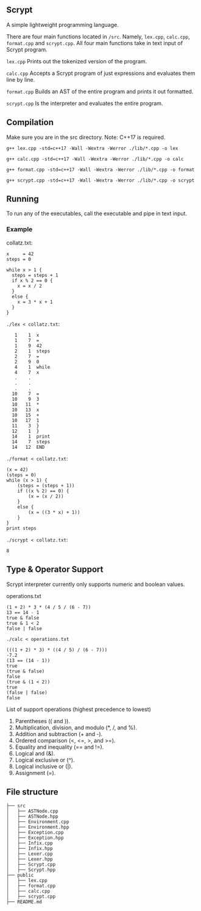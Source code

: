 ## Scrypt
A simple lightweight programming language.

There are four main functions located in `/src`. Namely, `lex.cpp`, `calc.cpp`, `format.cpp` and `scrypt.cpp`. All four main functions take in text input of Scrypt program.

`lex.cpp` Prints out the tokenized version of the program.

`calc.cpp` Accepts a Scrypt program of just expressions and evaluates them line by line.

`format.cpp` Builds an AST of the entire program and prints it out formatted.

`scrypt.cpp` Is the interpreter and evaluates the entire program.


## Compilation
Make sure you are in the src directory. Note: C++17 is required.
```
g++ lex.cpp -std=c++17 -Wall -Wextra -Werror ./lib/*.cpp -o lex
```
```
g++ calc.cpp -std=c++17 -Wall -Wextra -Werror ./lib/*.cpp -o calc
```
```
g++ format.cpp -std=c++17 -Wall -Wextra -Werror ./lib/*.cpp -o format
```
```
g++ scrypt.cpp -std=c++17 -Wall -Wextra -Werror ./lib/*.cpp -o scrypt
```

## Running
To run any of the executables, call the executable and pipe in text input.

### Example
collatz.txt:
```
x     = 42
steps = 0

while x > 1 {
  steps = steps + 1
  if x % 2 == 0 {
    x = x / 2
  }
  else {
    x = 3 * x + 1
  }
}
```
`./lex < collatz.txt`:
```
   1    1  x
   1    7  =
   1    9  42
   2    1  steps
   2    7  =
   2    9  0
   4    1  while
   4    7  x
   .    .
   .    .
   .    .
  10    7  =
  10    9  3
  10   11  *
  10   13  x
  10   15  +
  10   17  1
  11    3  }
  12    1  }
  14    1  print
  14    7  steps
  14   12  END
```

`./format < collatz.txt`:
```
(x = 42)
(steps = 0)
while (x > 1) {
    (steps = (steps + 1))
    if ((x % 2) == 0) {
        (x = (x / 2))
    }
    else {
        (x = ((3 * x) + 1))
    }
}
print steps
```

`./scrypt < collatz.txt`:
```
8
```

## Type & Operator Support
Scrypt interpreter currently only supports numeric and boolean values.

operations.txt
```
(1 + 2) * 3 * (4 / 5 / (6 - 7))
13 == 14 - 1
true & false
true & 1 < 2
false | false
```
`./calc < operations.txt`
```
(((1 + 2) * 3) * ((4 / 5) / (6 - 7)))
-7.2
(13 == (14 - 1))
true
(true & false)
false
(true & (1 < 2))
true
(false | false)
false
```

List of support operations (highest precedence to lowest)
1. Parentheses (( and )).
2. Multiplication, division, and modulo (*, /, and %).
3. Addition and subtraction (+ and -).
4. Ordered comparison (<, <=, >, and >=).
5. Equality and inequality (== and !=).
6. Logical and (&).
7. Logical exclusive or (^).
8. Logical inclusive or (|).
9. Assignment (=).

## File structure
```
├── src
│   ├── ASTNode.cpp
│   ├── ASTNode.hpp
│   ├── Environment.cpp
│   ├── Environment.hpp
│   ├── Exception.cpp
│   ├── Exception.hpp
│   ├── Infix.cpp
│   ├── Infix.hpp
│   ├── Lexer.cpp
│   ├── Lexer.hpp
│   ├── Scrypt.cpp
│   ├── Scrypt.hpp
├── public
│   ├── lex.cpp
│   ├── format.cpp
│   ├── calc.cpp
│   ├── scrypt.cpp
├── README.md
```
